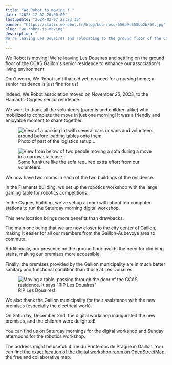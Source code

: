 ```yaml
---
title: "We Robot is moving ! "
date: "2023-12-02 20:00:00"
lastupdate: "2024-02-07 22:23:35"
banner: "https://static.werobot.fr/blog/bob-ross/656b9e558bb2b/50.jpg"
slug: "we-robot-is-moving"
description: " 
We're leaving Les Douaires and relocating to the ground floor of the CCAS Gaillon's senior residence to enhance our association's living environment.
"
---
```

We Robot is moving! We're leaving Les Douaires and settling on the ground floor of the CCAS Gaillon's senior residence to enhance our association's living environment.

Don't worry, We Robot isn't that old yet, no need for a nursing home; a senior residence is just fine for us!

Indeed, We Robot association moved on November 25, 2023, to the Flamants-Cygnes senior residence.

We want to thank all the volunteers (parents and children alike) who mobilized to complete the move in just one morning! It was a friendly and enjoyable moment to share together.
<figure>
<img src="https://static.werobot.fr/blog/bob-ross/656ba1617c2ec/50.jpg" alt="View of a parking lot with several cars or vans and volunteers around before loading tables onto them.">
<figcaption>Photo of part of the logistics setup...</figcaption>
</figure>
<figure>
<img src="https://static.werobot.fr/blog/bob-ross/656ba15e22633/50.jpg" alt="View from below of two people moving a sofa during a move in a narrow staircase.">
<figcaption>Some furniture like the sofa required extra effort from our volunteers.</figcaption>
</figure>

We now have two rooms in each of the two buildings of the residence.

In the Flamants building, we set up the robotics workshop with the large gaming table for robotics competitions.

In the Cygnes building, we've set up a room with about ten computer stations to run the Saturday morning digital workshop.

This new location brings more benefits than drawbacks.

The main one being that we are now closer to the city center of Gaillon, making it easier for all our members from the Gaillon-Aubevoye area to commute.

Additionally, our presence on the ground floor avoids the need for climbing stairs, making our premises more accessible.

Finally, the premises provided by the Gaillon municipality are in much better sanitary and functional condition than those at Les Douaires.
<figure>
<img src="https://static.werobot.fr/blog/bob-ross/656ba4c5a2530/50.jpg" alt='Moving a table, passing through the door of the CCAS residence. It says "RIP Les Douaires"'>
<figcaption>RIP Les Douaires!</figcaption>
</figure>

We also thank the Gaillon municipality for their assistance with the new premises (especially the electrical work).

On Saturday, December 2nd, the digital workshop inaugurated the new premises, and the children were delighted!

You can find us on Saturday mornings for the digital workshop and Sunday afternoons for the robotics workshop.

The address might be useful: 4 rue du Printemps de Prague in Gaillon. You can find [the exact location of the digital workshop room on OpenStreetMap](https://www.openstreetmap.org/node/7510411804), the free and collaborative map.
    